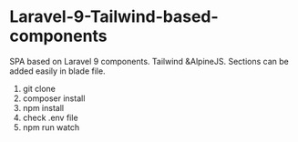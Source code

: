 # Laravel-9-Tailwind-based-components
SPA based on Laravel 9 components. Tailwind &amp;AlpineJS. Sections can be added easily in blade file.

1. git clone
2. composer install
3. npm install
4. check .env file
5. npm run watch
